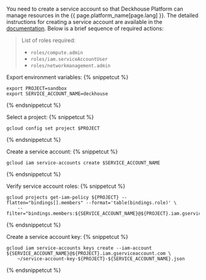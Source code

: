 You need to create a service account so that Deckhouse Platform can manage resources in the {{ page.platform_name[page.lang] }}. The detailed instructions for creating a service account are available in the [documentation](/en/documentation/v1/modules/030-cloud-provider-gcp/environment.html). Below is a brief sequence of required actions:

> List of roles required:
> - `roles/compute.admin`
> - `roles/iam.serviceAccountUser`
> - `roles/networkmanagement.admin`

Export environment variables:
{% snippetcut %}
```shell
export PROJECT=sandbox
export SERVICE_ACCOUNT_NAME=deckhouse
```
{% endsnippetcut %}

Select a project:
{% snippetcut %}
```shell
gcloud config set project $PROJECT
```
{% endsnippetcut %}

Create a service account:
{% snippetcut %}
```shell
gcloud iam service-accounts create $SERVICE_ACCOUNT_NAME
```
{% endsnippetcut %}

Verify service account roles:
{% snippetcut %}
```shell
gcloud projects get-iam-policy ${PROJECT} --flatten="bindings[].members" --format='table(bindings.role)' \
    --filter="bindings.members:${SERVICE_ACCOUNT_NAME}@${PROJECT}.iam.gserviceaccount.com"
```
{% endsnippetcut %}

Create a service account key:
{% snippetcut %}
```shell
gcloud iam service-accounts keys create --iam-account ${SERVICE_ACCOUNT_NAME}@${PROJECT}.iam.gserviceaccount.com \
    ~/service-account-key-${PROJECT}-${SERVICE_ACCOUNT_NAME}.json
```
{% endsnippetcut %}
